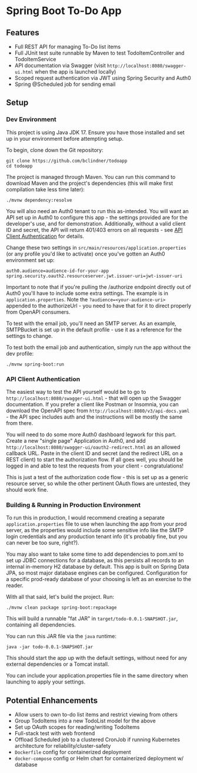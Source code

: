 # Spring Boot To-Do App

## Features

* Full REST API for managing To-Do list items
* Full JUnit test suite runnable by Maven to test TodoItemController and
  TodoItemService
* API documentation via Swagger (visit `http://localhost:8080/swagger-ui.html`
  when the app is launched locally)
* Scoped request authentication via JWT using Spring Security and Auth0
* Spring @Scheduled job for sending email

## Setup

### Dev Environment

This project is using Java JDK 17. Ensure you have those installed and set up
in your environment before attempting setup.

To begin, clone down the Git repository:

```
git clone https://github.com/bclindner/todoapp
cd todoapp
```

The project is managed through Maven. You can run this command to download
Maven and the project's dependencies (this will make first compilation take
less time later):

```
./mvnw dependency:resolve
```

You will also need an Auth0 tenant to run this as-intended. You will want an
API set up in Auth0 to configure this app - the settings provided are for the
developer's use, and for demonstration. Additionally, without a valid client ID
and secret, the API will return 401/403 errors on all requests - see
[API Client Authentication](#API_Client_Authentication) for details.

Change these two settings in `src/main/resources/application.properties` (or
any profile you'd like to activate) once you've gotten an Auth0 environment set
up:

```
auth0.audience=audience-id-for-your-app
spring.security.oauth2.resourceserver.jwt.issuer-uri=jwt-issuer-uri
```

Important to note that if you're pulling the /authorize endpoint directly out
of Auth0 you'll have to include some extra settings. The example is in
`application.properties`. Note the `?audience=<your-audience-uri>` appended to
the authorizeUrl - you need to have that for it to direct properly from OpenAPI
consumers.

To test with the email job, you'll need an SMTP server. As an example,
SMTPBucket is set up in the default profile - use it as a reference for the
settings to change.

To test both the email job and authentication, simply run the app without the
dev profile:

```
./mvnw spring-boot:run
```

### API Client Authentication

The easiest way to test the API yourself would be to go to
`http://localhost:8080/swagger-ui.html` - that will open up the Swagger
documentation. If you prefer a client like Postman or Insomnia, you can
download the OpenAPI spec from `http://localhost:8080/v3/api-docs.yaml` - the
API spec includes auth and the instructions will be mostly the same from there.

You will need to do some more Auth0 dashboard legwork for this part. Create a
new "single page" Application in Auth0, and add
`http://localhost:8080/swagger-ui/oauth2-redirect.html` as an allowed callback
URL. Paste in the client ID and secret (and the redirect URL on a REST client)
to start the authorization flow. If all goes well, you should be logged in and
able to test the requests from your client - congratulations!

This is just a test of the authorization code flow - this is set up as a
generic resource server, so while the other pertinent OAuth flows are untested,
they should work fine.

### Building & Running in Production Environment

To run this in production, I would recommend creating a separate
`application.properties` file to use when launching the app from your prod
server, as the properties would include some sensitive info like the SMTP login
credentials and any production tenant info (it's probably fine, but you can
never be too sure, right?).

You may also want to take some time to add dependencies to pom.xml to set up
JDBC connections for a database, as this persists all records to an internal
in-memory H2 database by default. This app is built on Spring Data JPA, so most
major database engines can be configured. Configuration for a specific
prod-ready database of your choosing is left as an exercise to the reader.

With all that said, let's build the project. Run:

```
./mvnw clean package spring-boot:repackage
```

This will build a runnable "fat JAR" in `target/todo-0.0.1-SNAPSHOT.jar`,
containing all dependencies.

You can run this JAR file via the `java` runtime:

```
java -jar todo-0.0.1-SNAPSHOT.jar
```

This should start the app up with the default settings, without need for any
external dependencies or a Tomcat install.

You can include your application.properties file in the same directory when
launching to apply your settings.

## Potential Enhancements

* Allow users to own to-do list items and restrict viewing from others
* Group TodoItems into a new TodoList model for the above
* Set up OAuth scopes for reading/writing TodoItems
* Full-stack test with web frontend
* Offload Scheduled job to a clustered CronJob if running Kubernetes
  architecture for reliability/cluster-safety
* `Dockerfile` config for containerized deployment
* `docker-compose` config or Helm chart for containerized deployment w/
  database